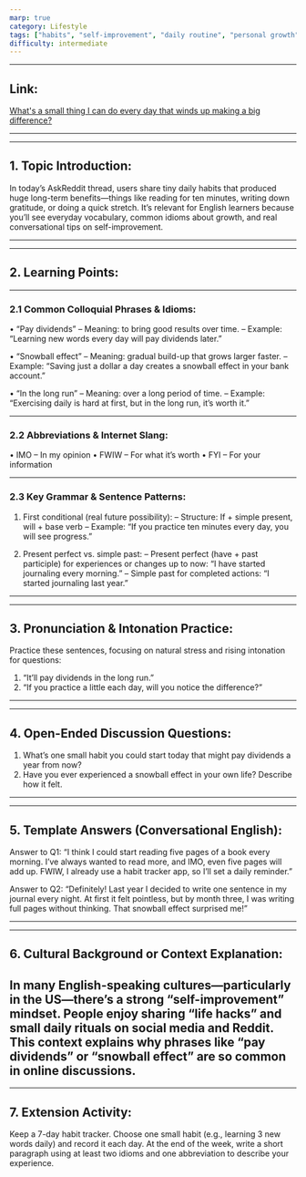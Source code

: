 ```yaml
---
marp: true
category: Lifestyle
tags: ["habits", "self-improvement", "daily routine", "personal growth"]
difficulty: intermediate
---
```


---

## Link:
[What's a small thing I can do every day that winds up making a big difference?](https://www.reddit.com/r/AskReddit/comments/15xyz1/whats_a_small_thing_i_can_do_every_day_that_winds/)

---

---

## 1. Topic Introduction:
In today’s AskReddit thread, users share tiny daily habits that produced huge long-term benefits—things like reading for ten minutes, writing down gratitude, or doing a quick stretch. It’s relevant for English learners because you’ll see everyday vocabulary, common idioms about growth, and real conversational tips on self-improvement.

---

---

## 2. Learning Points:

---

### 2.1 Common Colloquial Phrases & Idioms:
• “Pay dividends”
– Meaning: to bring good results over time.
– Example: “Learning new words every day will pay dividends later.”

• “Snowball effect”
– Meaning: gradual build-up that grows larger faster.
– Example: “Saving just a dollar a day creates a snowball effect in your bank account.”

• “In the long run”
– Meaning: over a long period of time.
– Example: “Exercising daily is hard at first, but in the long run, it’s worth it.”

---

### 2.2 Abbreviations & Internet Slang:
• IMO – In my opinion
• FWIW – For what it’s worth
• FYI – For your information

---

### 2.3 Key Grammar & Sentence Patterns:
1. First conditional (real future possibility):
– Structure: If + simple present, will + base verb
– Example: “If you practice ten minutes every day, you will see progress.”

2. Present perfect vs. simple past:
– Present perfect (have + past participle) for experiences or changes up to now:
“I have started journaling every morning.”
– Simple past for completed actions:
“I started journaling last year.”

---

---

## 3. Pronunciation & Intonation Practice:
Practice these sentences, focusing on natural stress and rising intonation for questions:
1. “It’ll pay dividends in the long run.”
2. “If you practice a little each day, will you notice the difference?”

---

---

## 4. Open-Ended Discussion Questions:
1. What’s one small habit you could start today that might pay dividends a year from now?
2. Have you ever experienced a snowball effect in your own life? Describe how it felt.

---

---

## 5. Template Answers (Conversational English):
Answer to Q1:
“I think I could start reading five pages of a book every morning. I’ve always wanted to read more, and IMO, even five pages will add up. FWIW, I already use a habit tracker app, so I’ll set a daily reminder.”

Answer to Q2:
“Definitely! Last year I decided to write one sentence in my journal every night. At first it felt pointless, but by month three, I was writing full pages without thinking. That snowball effect surprised me!”

---

---

## 6. Cultural Background or Context Explanation:
In many English-speaking cultures—particularly in the US—there’s a strong “self-improvement” mindset. People enjoy sharing “life hacks” and small daily rituals on social media and Reddit. This context explains why phrases like “pay dividends” or “snowball effect” are so common in online discussions.
---

---

## 7. Extension Activity:
Keep a 7-day habit tracker. Choose one small habit (e.g., learning 3 new words daily) and record it each day. At the end of the week, write a short paragraph using at least two idioms and one abbreviation to describe your experience.